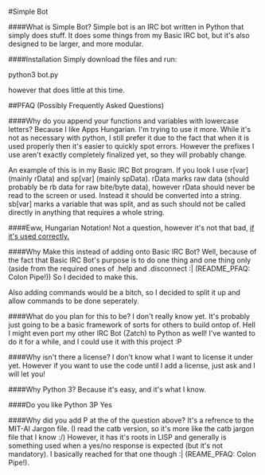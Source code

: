 #Simple Bot

####What is Simple Bot?
Simple bot is an IRC bot written in Python that simply does stuff. It does some things from my Basic IRC bot, but it's also designed to be larger, and more modular. 

####Installation
Simply download the files and run:

python3 bot.py 

however that does little at this time.

##PFAQ (Possibly Frequently Asked Questions)

####Why do you append your functions and variables with lowercase letters?
Because I like Apps Hungarian. I'm trying to use it more. While it's not as necessary with python, I still prefer it due to the fact that when it is used properly then it's easier to quickly spot errors. However the prefixes I use aren't exactly completely finalized yet, so they will probably change.  

An example of this is in my Basic IRC Bot program. If you look I use r[var] (mainly rData) and sp[var] (mainly spData). rData marks raw data (should probably be rb data for raw bite/byte data), however rData should never be read to the screen or used. Instead it should be converted into a string. sb[var] marks a variable that was split, and as such should not be called directly in anything that requires a whole string. 

####Eww, Hungarian Notation!
Not a question, however it's not that bad, [if it's used correctly.](http://www.joelonsoftware.com/articles/Wrong.html)

####Why Make this instead of adding onto Basic IRC Bot?
Well, because of the fact that Basic IRC Bot's purpose is to do one thing and one thing only (aside from the required ones of .help and .disconnect :| (README_PFAQ: Colon Pipe!)) So I decided to make this. 

Also adding commands would be a bitch, so I decided to split it up and allow commands to be done seperately.

####What do you plan for this to be?
I don't really know yet. It's probably just going to be a basic framework of sorts for others to build ontop of. Hell I might even port my other IRC Bot (Zatch) to Python as well! I've wanted to do it for a while, and I could use it with this project :P

####Why isn't there a license?
I don't know what I want to license it under yet. However if you want to use the code until I add a license, just ask and I will let you!

####Why Python 3?
Because it's easy, and it's what I know.

####Do you like Python 3P
Yes

####Why did you add P at the of the question above?
It's a refrence to the MIT-AI Jargon file. (I read the catb version, so it's more like the catb jargon file that I know :/) However, it has it's roots in LISP and generally is something used when a yes/no response is expected (but it's not mandatory). I basically reached for that one though :| (REAME_PFAQ: Colon Pipe!). 
